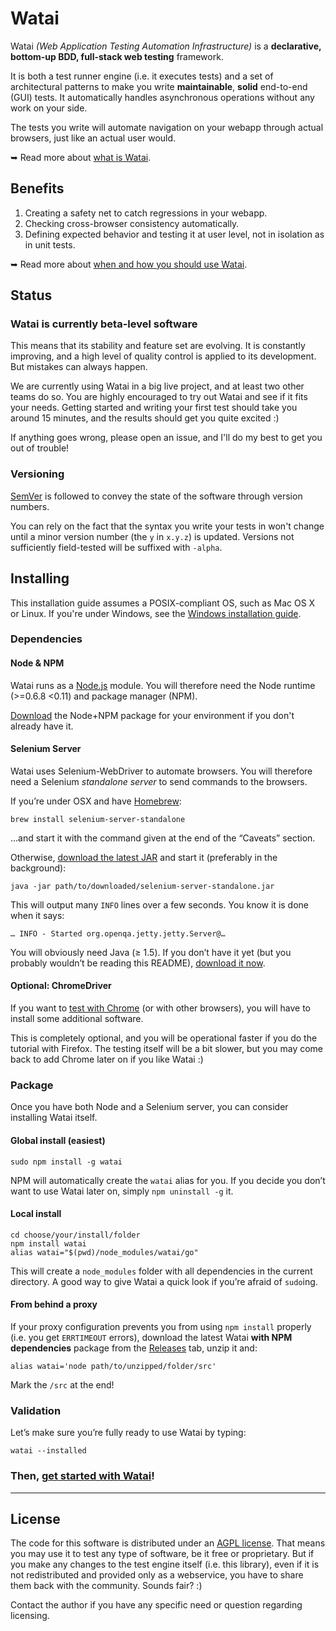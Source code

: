 Watai
=====

Watai _(Web Application Testing Automation Infrastructure)_ is a **declarative, bottom-up BDD, full-stack web testing** framework.

It is both a test runner engine (i.e. it executes tests) and a set of architectural patterns to make you write **maintainable**, **solid** end-to-end (GUI) tests. It automatically handles asynchronous operations without any work on your side.

The tests you write will automate navigation on your webapp through actual browsers, just like an actual user would.

➥ Read more about [what is Watai](https://github.com/MattiSG/Watai/wiki/Definition).

Benefits
--------

1. Creating a safety net to catch regressions in your webapp.
2. Checking cross-browser consistency automatically.
3. Defining expected behavior and testing it at user level, not in isolation as in unit tests.

➥ Read more about [when and how you should use Watai](https://github.com/MattiSG/Watai/wiki/Rationale).

Status
------

### Watai is currently beta-level software ###

This means that its stability and feature set are evolving. It is constantly improving, and a high level of quality control is applied to its development. But mistakes can always happen.

We are currently using Watai in a big live project, and at least two other teams do so. You are highly encouraged to try out Watai and see if it fits your needs. Getting started and writing your first test should take you around 15 minutes, and the results should get you quite excited  :)

If anything goes wrong, please open an issue, and I'll do my best to get you out of trouble!

### Versioning ###

[SemVer](http://semver.org/) is followed to convey the state of the software through version numbers.

You can rely on the fact that the syntax you write your tests in won't change until a minor version number (the `y` in `x.y.z`) is updated. Versions not sufficiently field-tested will be suffixed with `-alpha`.

Installing
----------

This installation guide assumes a POSIX-compliant OS, such as Mac OS X or Linux. If you're under Windows, see the [Windows installation guide](https://github.com/MattiSG/Watai/wiki/Windows-installation).

### Dependencies ###

#### Node & NPM ####

Watai runs as a [Node.js](http://nodejs.org) module. You will therefore need the Node runtime (>=0.6.8 <0.11) and package manager (NPM).

[Download](http://nodejs.org/download) the Node+NPM package for your environment if you don't already have it.

#### Selenium Server ####

Watai uses Selenium-WebDriver to automate browsers. You will therefore need a Selenium _standalone server_ to send commands to the browsers.

If you’re under OSX and have [Homebrew](http://mxcl.github.com/homebrew/):

	brew install selenium-server-standalone

…and start it with the command given at the end of the “Caveats” section.

Otherwise, [download the latest JAR](https://code.google.com/p/selenium/downloads/list?can=3&q=selenium-server-standalone) and start it (preferably in the background):

	java -jar path/to/downloaded/selenium-server-standalone.jar

This will output many `INFO` lines over a few seconds. You know it is done when it says:

	… INFO - Started org.openqa.jetty.jetty.Server@…

You will obviously need Java (≥ 1.5). If you don’t have it yet (but you probably wouldn’t be reading this README), [download it now](http://java.com/download).

#### Optional: ChromeDriver ####

If you want to [test with Chrome](https://github.com/MattiSG/Watai/wiki/Testing-with-Chrome) (or with other browsers), you will have to install some additional software.

This is completely optional, and you will be operational faster if you do the tutorial with Firefox. The testing itself will be a bit slower, but you may come back to add Chrome later on if you like Watai  :)

### Package ###

Once you have both Node and a Selenium server, you can consider installing Watai itself.

#### Global install (easiest) ####

	sudo npm install -g watai

NPM will automatically create the `watai` alias for you. If you decide you don’t want to use Watai later on, simply `npm uninstall -g` it.

#### Local install ####

	cd choose/your/install/folder
	npm install watai
	alias watai="$(pwd)/node_modules/watai/go"

This will create a `node_modules` folder with all dependencies in the current directory. A good way to give Watai a quick look if you’re afraid of `sudo`ing.

#### From behind a proxy ####

If your proxy configuration prevents you from using `npm install` properly (i.e. you get `ERRTIMEOUT` errors), download the latest Watai **with NPM dependencies** package from the [Releases](https://github.com/MattiSG/Watai/releases) tab, unzip it and:

	alias watai='node path/to/unzipped/folder/src'

Mark the `/src` at the end!

### Validation ###

Let’s make sure you’re fully ready to use Watai by typing:

	watai --installed

### Then, [get started with Watai](https://github.com/MattiSG/Watai/wiki/Introduction)! ###

- - - - - - -

License
-------

The code for this software is distributed under an [AGPL license](http://www.gnu.org/licenses/agpl.html). That means you may use it to test any type of software, be it free or proprietary. But if you make any changes to the test engine itself (i.e. this library), even if it is not redistributed and provided only as a webservice, you have to share them back with the community. Sounds fair?  :)

Contact the author if you have any specific need or question regarding licensing.

